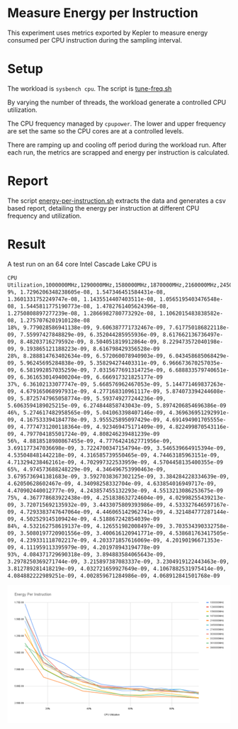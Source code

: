 # Measure Energy per Instruction 

This experiment uses metrics exported by Kepler to measure energy consumed per CPU instruction during the sampling interval.

# Setup

The workload is `sysbench cpu`. The script is [tune-freq.sh](./tune-freq.sh)

By varying the number of threads, the workload generate a controlled CPU utilization.

The CPU frequency managed by `cpupower`. The lower and upper frequency are set the same so the CPU cores are at a controlled levels.

There are ramping up and cooling off period during the workload run. After each run, the metrics are scrapped and energy per instruction is calculated.

# Report
The script [energy-per-instruction.sh](./energy-per-instruction.sh) extracts the data and generates a csv based report, detailing the energy per instruction at different CPU frequency and utilization.

# Result
A test run on an 64 core Intel Cascade Lake CPU is
```csv
CPU Utilization,1000000MHz,1290000MHz,1580000MHz,1870000MHz,2160000MHz,2450000MHz,2740000MHz,3030000MHz,3320000MHz,3610000MHz,3900000MHz,
9%, 1.7296206348238605e-08, 1.547346451584431e-08, 1.3601331752249747e-08, 1.1435514407403511e-08, 1.0565195403476548e-08, 1.5445811775190773e-08, 1.4782761405624396e-08, 1.2750808897277239e-08, 1.2866982780773292e-08, 1.1062015483838582e-08, 1.2757076201910128e-08
18%, 9.779028586941138e-09, 9.606387771732467e-09, 7.617750186822118e-09, 7.55997427848829e-09, 6.352044285955936e-09, 8.617662136736497e-09, 8.48203716279592e-09, 8.504051819912864e-09, 8.229473572040198e-09, 9.193865121188223e-09, 8.616798429356528e-09
28%, 8.288814763402634e-09, 6.572060078940903e-09, 6.043458685068429e-09, 5.96245695284838e-09, 5.358294274403311e-09, 6.966673670257035e-09, 6.581992857035259e-09, 7.0315677691314725e-09, 6.688833579740651e-09, 6.3616530149400204e-09, 6.666917321825177e-09
37%, 6.36102133077747e-09, 5.668576962467053e-09, 5.144771469837263e-09, 4.679165068997931e-09, 4.277168310961117e-09, 5.874073394244608e-09, 5.8725747965058774e-09, 5.593749277244236e-09, 5.6063594189025215e-09, 6.274844858743043e-09, 5.8974206854696386e-09
46%, 5.274617482958565e-09, 5.041063398407146e-09, 4.369636951292991e-09, 4.167533394184778e-09, 3.955525895097429e-09, 4.691494901705555e-09, 4.7774731200118364e-09, 4.923469475171409e-09, 4.822499870543116e-09, 4.797704185501724e-09, 4.808246239481239e-09
56%, 4.8818518980867455e-09, 4.7776424162771956e-09, 3.691177347036698e-09, 3.7224700347154794e-09, 3.546539664915394e-09, 4.535048481442218e-09, 4.316585739550465e-09, 4.74463185963151e-09, 4.713294238462161e-09, 4.702997322533959e-09, 4.5704458135400355e-09
65%, 4.974573688248229e-09, 4.346496753990463e-09, 3.6795736941381683e-09, 3.5927038367302125e-09, 3.384284228334639e-09, 4.62050628602467e-09, 4.34098258332704e-09, 4.633854016949717e-09, 4.470902440012777e-09, 4.243857455132293e-09, 4.5513213086253675e-09
75%, 4.367778683922438e-09, 4.251838632724604e-09, 4.02998255439213e-09, 3.720715692135932e-09, 3.4433075809393986e-09, 4.533327646597167e-09, 4.7293383747647064e-09, 4.446065142962741e-09, 4.321484777287144e-09, 4.502529145109424e-09, 4.518867242854039e-09
84%, 4.532162758619137e-09, 4.126551982008497e-09, 3.703534390332758e-09, 3.5080197720901556e-09, 3.400616120941771e-09, 4.538681763417505e-09, 4.239331118702217e-09, 4.203371857616069e-09, 4.20190196671353e-09, 4.111959113395979e-09, 4.201978943194778e-09
93%, 4.084371729690318e-09, 3.894883584065643e-09, 3.2978250369271744e-09, 3.215897387083337e-09, 3.2304919122443463e-09, 3.812789281418219e-09, 4.032721659927649e-09, 4.1067882531975414e-09, 4.084882222989251e-09, 4.002859671284986e-09, 4.068912841501768e-09
```

![This is the chart](./Energy-Per-Instruction-cascade-lake-64-cores.png)

